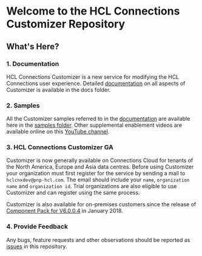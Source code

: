 # Welcome to the HCL Connections Customizer Repository 

## What's Here?
### 1. Documentation
HCL Connections Customizer is a new service for modifying the HCL Connections user experience. Detailed [documentation][1] on all aspects of Customizer is available in the docs folder. 

### 2. Samples
All the Customizer samples referred to in the [documentation][1] are available here in the [samples folder][2]. Other supplemental enablement videos are available online on this [YouTube channel][4].

### 3. HCL Connections Customizer GA   
Customizer is now generally available on Connections Cloud for tenants of the North America, Europe and Asia data centres. Before using Customizer your organization must first register for the service by sending a mail to `hclcnxdev@pnp-hcl.com`. The email should include your `name`, `organization name` and `organization id`. Trial organizations are also eligible to use Customizer and can register using the same process.
 
Customizer is also available for on-premises customers since the release of [Component Pack for V6.0.0.4][5] in January 2018.

### 4. Provide Feedback
Any bugs, feature requests and other observations should be reported as [issues][3] in this repository. 

[1]: https://github.com/HCL-TECH-SOFTWARE/connections-samples/blob/main/customizer/docs/HCLConnectionsCustomizer.md
[2]: https://github.com/HCL-TECH-SOFTWARE/connections-samples/tree/main/customizer/samples
[3]: https://github.com/HCL-TECH-SOFTWARE/connections-samples/issues
[4]: https://www.youtube.com/playlist?list=PLaDSIoof-i95DcgxaxGgl3tdziBdyEfuE
[5]: https://help.hcltechsw.com/connections/v6/admin/install/r_Orient_Me_upgrade_CR1.html?hl=6.0.0.4

